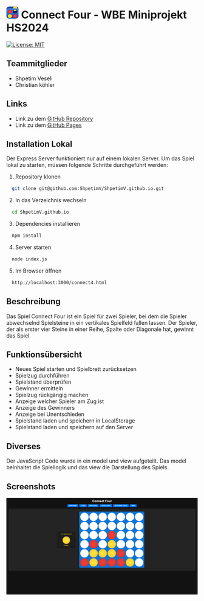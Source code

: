 # <img src="public/favicon.png" alt="favicon" width="32" height="32"> Connect Four - WBE Miniprojekt HS2024
[![License: MIT](https://img.shields.io/badge/License-MIT-yellow.svg)](https://opensource.org/licenses/MIT)
## Teammitglieder
- Shpetim Veseli
- Christian köhler

## Links
- Link zu dem [GitHub Repository](https://github.com/ShpetimV/ShpetimV.github.io)
- Link zu dem [GitHub Pages](https://shpetimv.github.io/public/connect4.html)

## Installation Lokal
Der Express Server funktioniert nur auf einem lokalen Server. Um das Spiel lokal zu starten, müssen folgende Schritte durchgeführt werden:
1. Repository klonen

```bash
  git clone git@github.com:ShpetimV/ShpetimV.github.io.git
```
2. In das Verzeichnis wechseln

```bash
  cd ShpetimV.github.io
```
3. Dependencies installieren

```bash
  npm install
```
4. Server starten

```bash
  node index.js
```

5. Im Browser öffnen

```bash
  http://localhost:3000/connect4.html
```


## Beschreibung
Das Spiel Connect Four ist ein Spiel für zwei Spieler, bei dem die Spieler abwechselnd Spielsteine in ein vertikales Spielfeld fallen lassen. Der Spieler, der als erster vier Steine in einer Reihe, Spalte oder Diagonale hat, gewinnt das Spiel.

## Funktionsübersicht
- Neues Spiel starten und Spielbrett zurücksetzen
- Spielzug durchführen
- Spielstand überprüfen
- Gewinner ermitteln
- Spielzug rückgängig machen
- Anzeige welcher Spieler am Zug ist
- Anzeige des Gewinners
- Anzeige bei Unentschieden
- Spielstand laden und speichern in LocalStorage
- Spielstand laden und speichern auf den Server

## Diverses
Der JavaScript Code wurde in ein model und view aufgeteilt. Das model beinhaltet die Spiellogik und das view die Darstellung des Spiels.



## Screenshots
![img.png](img.png)